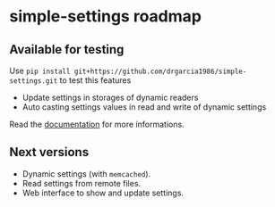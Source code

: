simple-settings roadmap
=======================

Available for testing
---------------------

Use `pip install git+https://github.com/drgarcia1986/simple-settings.git` to test this features

* Update settings in storages of dynamic readers
* Auto casting settings values in read and write of dynamic settings

Read the [documentation](http://simple-settings.readthedocs.org/en/latest/) for more informations.

Next versions
-------------
* Dynamic settings (with `memcached`).
* Read settings from remote files.
* Web interface to show and update settings.
